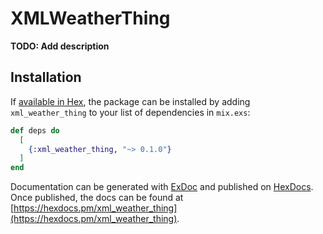 # XMLWeatherThing

**TODO: Add description**

## Installation

If [available in Hex](https://hex.pm/docs/publish), the package can be installed
by adding `xml_weather_thing` to your list of dependencies in `mix.exs`:

```elixir
def deps do
  [
    {:xml_weather_thing, "~> 0.1.0"}
  ]
end
```

Documentation can be generated with [ExDoc](https://github.com/elixir-lang/ex_doc)
and published on [HexDocs](https://hexdocs.pm). Once published, the docs can
be found at [https://hexdocs.pm/xml_weather_thing](https://hexdocs.pm/xml_weather_thing).

